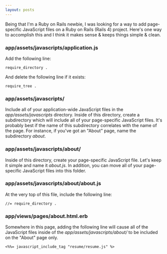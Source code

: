 ```yaml
---
layout: posts
---
```


Being that I'm a Ruby on Rails newbie, I was looking for a way to add page-specific JavaScript files on a Ruby on Rails (Rails 4) project.  Here's one way to accomplish this and I think it makes sense & keeps things simple & clean.

### app/assets/javascripts/application.js
Add the following line:

	require_directory .

And delete the following line if it exists:

	require_tree .

### app/assets/javascripts/
Include all of your application-wide JavaScript files in the _app/assets/javascripts_ directory.  Inside of this directory, create a subdirectory which will include all of your page-specific JavaScript files.  It's probably best if the name of this subdirectory correlates with the name of the page.  For instance, if you've got an "About" page, name the subdirectory _about_.

### app/assets/javascripts/about/
Inside of this directory, create your page-specific JavaScript file.  Let's keep it simple and name it _about.js_.  In addition, you can move all of your page-specific JavaScript files into this folder.

### app/assets/javascripts/about/about.js
At the very top of this file, include the following line:

	//= require_directory .

### app/views/pages/about.html.erb
Somewhere in this page, adding the following line will cause all of the JavaScript files inside of the _app/assets/javascripts/about/_ to be included on the "About" page only.

	<%%= javascript_include_tag "resume/resume.js" %>
